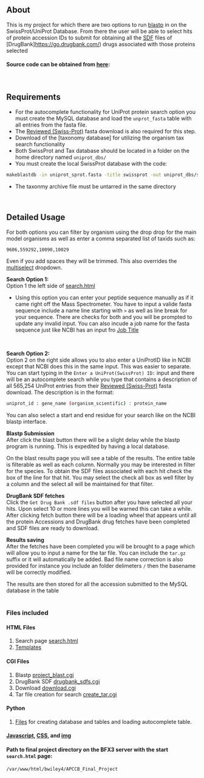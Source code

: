 ## About
This is my project for which there are two options to run [blastp](https://blast.ncbi.nlm.nih.gov/Blast.cgi?PAGE=Proteins)
in on the SwissProt/UniProt Database.  From there the user will be
able to select hits of protein accession IDs to submit for obtaining
all the [SDF](https://en.wikipedia.org/wiki/Chemical_table_file#SDF) files
of [DrugBank]https://go.drugbank.com/) drugs associated with those
proteins selected
#### Source code can be obtained from [here](https://github.com/BJWiley233/APCCB_Final_Project/releases/tag/0.0.1):
<br>

## Requirements
* For the autocomplete functionality for UniProt protein search option
you must create the MySQL database and load the `unprot_fasta` table with 
all entries from the fasta file.  
* The [Reviewed (Swiss-Prot)](https://ftp.uniprot.org/pub/databases/uniprot/current_release/knowledgebase/complete/uniprot_sprot.fasta.gz) fasta download is also required for this step.
* Download of the [taxonomy database] for utilizing the organism tax search functionality
* Both SwissProt and Tax database should be located in a folder on the home directory named `uniprot_dbs/`
* You must create the local SwissProt database with the code:
```sh
makeblastdb -in uniprot_sprot.fasta -title swissprot -out uniprot_dbs/swissprot -dbtype prot
```
* The taxonmy archive file must be untarred in the same directory
<br>

## Detailed Usage
For both options you can filter by organism using the drop drop for the main
model organisms as well as enter a comma separated list of taxids such as:
```sh
9606,559292,10090,10029
```
Even if you add spaces they will be trimmed.  This also overrides the [multiselect](http://davidstutz.github.io/bootstrap-multiselect/#examples) dropdown.

**Search Option 1:**
<br>
Option 1 the left side of [search.html](https://github.com/BJWiley233/APCCB_Final_Project/blob/main/search.html)
* Using this option you can enter your peptide sequence manually as if it came right off the Mass Spectrometer.  You have to input a valide fasta sequence include a name line starting with `>` as well as line break for your sequence.  There are checks for both and you will be prompted to update any invalid input.  You can also incude a job name for the fasta sequence just like NCBI has an input fro [Job Title](https://blast.ncbi.nlm.nih.gov/Blast.cgi?PROGRAM=blastp&PAGE_TYPE=BlastSearch&LINK_LOC=blasthome)
<br>

**Search Option 2:**
<br>
Option 2 on the right side allows you to also enter a UniProtID like in NCBI except that NCBI does this in the same input.  This was easier to separate.  You can start typing in the `Enter a UniProt(SwissProt) ID:` input and there will be an autocomplete search while you type that contains a description of all 565,254 UniProt entries from their [Reviewed (Swiss-Prot)](https://ftp.uniprot.org/pub/databases/uniprot/current_release/knowledgebase/complete/uniprot_sprot.fasta.gz) fasta download.  The description is in the format:
```sh
uniprot_id : gene_name (organism_scientific) : protein_name
```
You can also select a start and end residue for your search like on the NCBI blastp interface.

**Blastp Submission**
<br>
After click the blast button there will be a slight delay while the blastp program
is running.  This is expedited by having a local database.

On the blast results page you will see a table of the results.  The entire table is filterable as well as each column.  Normally you may be interested in filter for the species.  To obtain the SDF files associated with each hit check the box of the line for that hit.  You may select the check all box as well filter by a column and the select all will be maintained for that filter.

**DrugBank SDF fetches**
<br>
Click the `Get Drug Bank .sdf files` button after you have selected all your hits.  Upon select 10 or more lines you will be warned this can take a while.  After clicking fetch button there will be a loading wheel that appears until all the protein Accessions and DrugBank drug fetches have been completed and SDF files are ready to download.

**Results saving**
<br>
After the fetches have been completed you will be brought to a page which will allow you to input a name for the tar file.  You can include the `tar.gz` suffix or it will automatically be added. Bad file name correction is also provided for instance you include an folder delimeters `/` then the basename will be correctly modified.  

The results are then stored for all the accession submitted to the MySQL database in the table 
<br>
<br>

### Files included

#### HTML Files
1. Search page [search.html](https://github.com/BJWiley233/APCCB_Final_Project/blob/main/search.html)
2. [Templates](https://github.com/BJWiley233/APCCB_Final_Project/tree/main/templates)

#### CGI Files
1. Blastp [project_blast.cgi](https://github.com/BJWiley233/APCCB_Final_Project/blob/main/project_blast.cgi)
2. DrugBank SDF [drugbank_sdfs.cgi](https://github.com/BJWiley233/APCCB_Final_Project/blob/main/drugbank_sdfs.cgi)
3. Download [download.cgi](https://github.com/BJWiley233/APCCB_Final_Project/blob/main/download.cgi)
4. Tar file creation for search [create_tar.cgi](https://github.com/BJWiley233/APCCB_Final_Project/blob/main/create_tar.cgi)

#### Python 
1. [Files](https://github.com/BJWiley233/APCCB_Final_Project/tree/main/python) for creating database and tables and loading autocomplete table.

#### [Javascript](https://github.com/BJWiley233/APCCB_Final_Project/tree/main/js), [CSS](https://github.com/BJWiley233/APCCB_Final_Project/tree/main/css), and [img](https://github.com/BJWiley233/APCCB_Final_Project/tree/main/img)

#### Path to final project directory on the BFX3 server with the start `search.html` page:
`/var/www/html/bwiley4/APCCB_Final_Project`